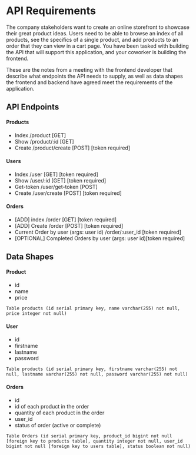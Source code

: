 # API Requirements
The company stakeholders want to create an online storefront to showcase their great product ideas. Users need to be able to browse an index of all products, see the specifics of a single product, and add products to an order that they can view in a cart page. You have been tasked with building the API that will support this application, and your coworker is building the frontend.

These are the notes from a meeting with the frontend developer that describe what endpoints the API needs to supply, as well as data shapes the frontend and backend have agreed meet the requirements of the application. 

## API Endpoints
#### Products
- Index /product [GET]
- Show /product/:id [GET]
- Create /product/create [POST] [token required]

#### Users
- Index /user [GET] [token required]
- Show /user/:id [GET] [token required]
- Get-token /user/get-token [POST]
- Create /user/create [POST] [token required]

#### Orders
- [ADD] index /order [GET] [token required]
- [ADD] Create /order [POST] [token required]
- Current Order by user (args: user id) /order/:user_id [token required]
- [OPTIONAL] Completed Orders by user (args: user id)[token required]

## Data Shapes
#### Product
-  id
- name
- price
```
Table products (id serial primary key, name varchar(255) not null, price integer not null)
```
#### User
- id
- firstname
- lastname
- password
```
Table products (id serial primary key, firstname varchar(255) not null, lastname varchar(255) not null, password varchar(255) not null)
```
#### Orders
- id
- id of each product in the order
- quantity of each product in the order
- user_id
- status of order (active or complete)

```
Table Orders (id serial primary key, product_id bigint not null [foreign key to products table], quantity integer not null, user_id bigint not null [foreign key to users table], status boolean not null)
```
